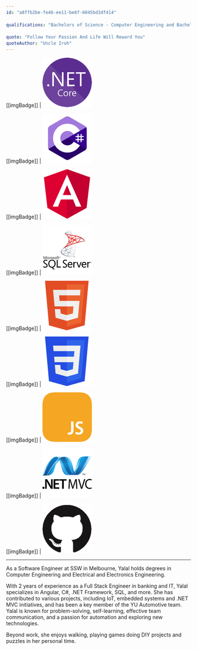 ```yaml
---
id: "a8ffb2be-fe46-ee11-be6f-6045bd3df414"

qualifications: "Bachelors of Science - Computer Engineering and Bachelors of Science - Electrical & Electronics Engineering"

quote: "Follow Your Passion And Life Will Reward You"
quoteAuthor: "Uncle Iroh"
---
```


[[imgBadge]]
| ![.NET Core](../badges/Developer-dotnet-core.png)

[[imgBadge]]
| ![C-Sharp.png](../badges/Developer-c-sharp.png)

[[imgBadge]]
| ![angular-logo.png](../badges/Developer-angular.png)

[[imgBadge]]
| ![SQL Server](../badges/Developer-sql-server.png)

[[imgBadge]]
| ![Web HTML](../badges/Designer-web-html5.png)

[[imgBadge]]
| ![Css3](../badges/Designer-web-css3.png)

[[imgBadge]]
| ![js](../badges/Developer-js.png)

[[imgBadge]]
| ![](../badges/Developer-dotnet-mvc.png)

[[imgBadge]]
| ![Github](../badges/Developer-github.png)

---

As a Software Engineer at SSW in Melbourne, Yalal holds degrees in Computer Engineering and Electrical and Electronics Engineering.

With 2 years of experience as a Full Stack Engineer in banking and IT, Yalal specializes in Angular, C#, .NET Framework, SQL, and more. She has contributed to various projects, including IoT, embedded systems and .NET MVC initiatives, and has been a key member of the YU Automotive team. Yalal is known for problem-solving, self-learning, effective team communication, and a passion for automation and exploring new technologies.

Beyond work, she enjoys walking, playing games doing DIY projects and puzzles in her personal time.
